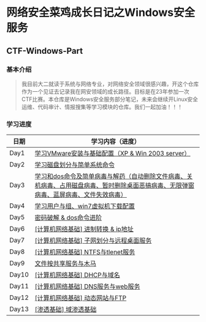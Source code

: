 # 网络安全菜鸡成长日记之Windows安全服务
## CTF-Windows-Part
### 基本介绍
> 我目前大二就读于系统与网络专业，对网络安全领域很感兴趣，开这个仓库作为一个见证去记录我在网安领域的成长路径。目标是在23年参加一次CTF比赛。本仓库是Windows安全服务部分笔记，未来会继续开Linux安全运维、代码审计、情报搜集等学习模块的仓库。我们一起加油！！！

### 学习进度
| 日期       | 学习内容（进度）                                                                            |
| ---------- | ------------------------------------------------------------------------------- |
| Day1       | [学习VMware安装与基础配置（XP & Win 2003 server）](https://github.com/AlphaXiao/CTF-Windows-Security/blob/main/Days/Day%201.md)                            |
| Day2       | [学习磁盘划分与简单系统命令](https://github.com/AlphaXiao/CTF-Windows-Security/blob/main/Days/Day%202.md)                            |
| Day3       | [学习和dos命令及简单病毒与解药（自动删除文件病毒、关机病毒、占用磁盘病毒、暂时删除桌面恶搞病毒、无限弹窗病毒、蓝屏病毒、文件失效病毒）](https://github.com/AlphaXiao/CTF-Windows-Security/blob/main/Days/Day%203.md)                            |
| Day4       | [学习用户与组、win7虚拟机下载配置](https://github.com/AlphaXiao/CTF-Windows-Security/blob/main/Days/Day%204.md)                            |
| Day5       | [密码破解 & dos命令进阶](https://github.com/AlphaXiao/CTF-Windows-Security/blob/main/Days/Day%205.md)                            |
| Day6       | [[计算机网络基础] 进制转换 & ip地址](https://github.com/AlphaXiao/CTF-Windows-Security/blob/main/Days/Day%206.md)   |
| Day7       | [[计算机网络基础] 子网划分与远程桌面服务]()   |
| Day8       | [[计算机网络基础] NTFS与tlenet服务]()   |
| Day9       | [文件按共享服务与木马]()   |
| Day10       | [[计算机网络基础] DHCP与域名]()   |
| Day11       | [[计算机网络基础] DNS服务与web服务]()   |
| Day12       | [[计算机网络基础] 动态网站与FTP]()   |
| Day13       | [[渗透基础] 域渗透基础]()   |
